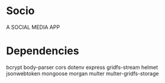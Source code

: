 # Socio
A SOCIAL MEDIA APP 

# Dependencies
bcrypt
body-parser
cors
dotenv
express
gridfs-stream
helmet
jsonwebtoken
mongoose
morgan
multer
multer-gridfs-storage
